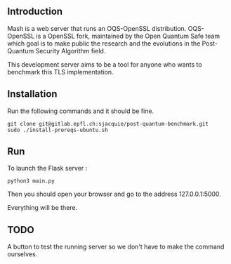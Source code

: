 ## Introduction

Mash is a web server that runs an OQS-OpenSSL distribution.
OQS-OpenSSL is a OpenSSL fork, maintained by the Open Quantum Safe team which goal is to make public the research and the evolutions in the Post-Quantum Security Algorithm field.

This development server aims to be a tool for anyone who wants to benchmark this TLS implementation.

## Installation

Run the following commands and it should be fine.

    git clone git@gitlab.epfl.ch:sjacquie/post-quantum-benchmark.git
    sudo ./install-prereqs-ubuntu.sh

## Run

To launch the Flask server :

    python3 main.py

Then you should open your browser and go to the address 127.0.0.1:5000.

Everything will be there.

## TODO

A button to test the running server so we don't have to make the command ourselves.
